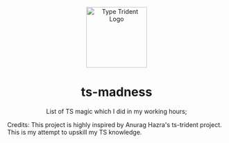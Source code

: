 <p align="center">
  <img src="https://res.cloudinary.com/anuraghazra/image/upload/v1653406945/ts-trident-logo_prpl4r.png" alt="Type Trident Logo" width="140px" />
  <h1 align="center">ts-madness</h1>
  <p align="center">List of TS magic which I did in my working hours;</p>
</p>


Credits: This project is highly inspired by Anurag Hazra's ts-trident project. This is my attempt to upskill my TS knowledge.